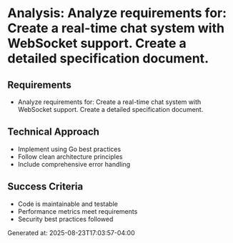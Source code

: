 # Analysis: Analyze requirements for: Create a real-time chat system with WebSocket support. Create a detailed specification document.

## Requirements
- Analyze requirements for: Create a real-time chat system with WebSocket support. Create a detailed specification document.

## Technical Approach
- Implement using Go best practices
- Follow clean architecture principles
- Include comprehensive error handling

## Success Criteria
- Code is maintainable and testable
- Performance metrics meet requirements
- Security best practices followed

Generated at: 2025-08-23T17:03:57-04:00